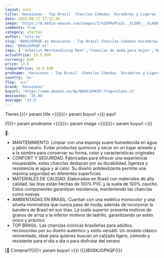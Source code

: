 ```yaml
---
layout: post
title: 'Havaianas - Top Brasil  Chanclas Cómodas  Duraderas y Ligeras  con Suela Antideslizante  Bandera de Brasil en las Tiras  Adultos Unisex'
date: 2025-08-17 17:32:20
image: 'https://m.media-amazon.com/images/I/41DPRoPCx2L._SL500_._SL400_.jpg'
comments: true
category: ofertas
author: 'tole.es'
slug: 'B09XJGPKQF-es Havaianas - Top Brasil Chanclas Cómodas Duraderas y...'
sku: 'B09XJGPKQF-es'
tags: [ 'Arborist Merchandising Root','Chanclas de moda para mujer','Havaianas','Moda','Moda Mujer','Ofertas de moda de verano','Self Service','Special Features Stores','Zapatos para mujer','Zuecos y mules de mujer','c8538d25-3af9-48d3-aeff-5f3ce5572a36_0','c8538d25-3af9-48d3-aeff-5f3ce5572a36_3001','c8538d25-3af9-48d3-aeff-5f3ce5572a36_9001','chanclas','havaianas','🇪🇸', ]
actualPrice: 13.5 EUR
currency: EUR
price: 13.5
comparePrice: 18.0 EUR
prodname: 'Havaianas - Top Brasil  Chanclas Cómodas  Duraderas y Ligeras  con Suela Antideslizante  Bandera de Brasil en las Tiras  Adultos Unisex'
country: 'es'
flag: '🇪🇸'
brand: 'Havaianas'
buyurl: 'https://www.amazon.es/dp/B09XJGPKQF/?tag=tolees-21'
descuento: '25.00'
average: '13.5'
---
```


Tienes [{{< param title >}}]({{< param buyurl >}}) aqui!

[![{{< param prodname >}}]({{< param image >}})]({{< param buyurl >}})

🔎:

- MANTENIMIENTO. Limpiar con una esponja suave humedecida en agua y jabón neutro. Evitar productos químicos y secar en un lugar aireado y a la sombra para conservar su forma, color y características originales
- CONFORT Y SEGURIDAD. Fabricadas para ofrecer una experiencia insuperable, estas chanclas destacan por su durabilidad, ligereza y resistencia al agua y al calor. Su diseño antideslizante permite una máxima seguridad en diferentes superficies
- MATERIALES DE CALIDAD. Elaboradas en Brasil con materiales de alta calidad, las tiras están hechas de 100% PVC y la suela de 100% caucho. Estos componentes garantizan resistencia, manteniendo las chanclas como nuevas
- AMBIENTADAS EN BRASIL. Cuentan con una estética monocolor y una silueta minimalista que nunca pasa de moda, además de incorporar la bandera de Brasil en sus tiras. La suela superior presenta motivos de granos de arroz y la inferior motivos de ladrillo, garantizando un estilo único y práctico
- TOP BRASIL. Las chanclas icónicas brasileñas para adultos, reconocidas por su diseño auténtico y estilo versátil. Un modelo clásico reinventado, ideal para quienes buscan un calzado ligero, cómodo y resistente para el día a día o para disfrutar del verano

[🛒 Comprar!!!]({{< param buyurl >}})
{{<world>}}B09XJGPKQF{{</world>}}
